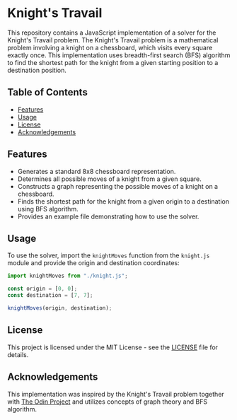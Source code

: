 # Knight's Travail

This repository contains a JavaScript implementation of a solver for the Knight's Travail problem. The Knight's Travail problem is a mathematical problem involving a knight on a chessboard, which visits every square exactly once. This implementation uses breadth-first search (BFS) algorithm to find the shortest path for the knight from a given starting position to a destination position.

## Table of Contents

- [Features](#features)
- [Usage](#usage)
- [License](#license)
- [Acknowledgements](#acknowledgements)

## Features

- Generates a standard 8x8 chessboard representation.
- Determines all possible moves of a knight from a given square.
- Constructs a graph representing the possible moves of a knight on a chessboard.
- Finds the shortest path for the knight from a given origin to a destination using BFS algorithm.
- Provides an example file demonstrating how to use the solver.

## Usage

To use the solver, import the `knightMoves` function from the `knight.js` module and provide the origin and destination coordinates:

```javascript
import knightMoves from "./knight.js";

const origin = [0, 0];
const destination = [7, 7];

knightMoves(origin, destination);
```

## License

This project is licensed under the MIT License - see the [LICENSE](LICENSE) file for details.

## Acknowledgements

This implementation was inspired by the Knight's Travail problem together with [The Odin Project](https://www.theodinproject.com/) and utilizes concepts of graph theory and BFS algorithm.
